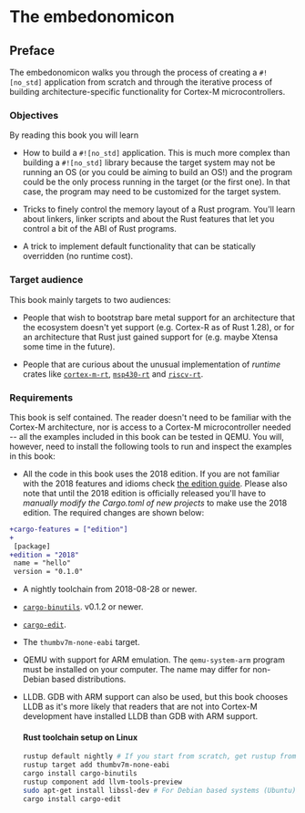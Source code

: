 # The embedonomicon

## Preface

The embedonomicon walks you through the process of creating a `#![no_std]` application from scratch
and through the iterative process of building architecture-specific functionality for Cortex-M
microcontrollers.

### Objectives

By reading this book you will learn

- How to build a `#![no_std]` application. This is much more complex than building a `#![no_std]`
  library because the target system may not be running an OS (or you could be aiming to build an
  OS!) and the program could be the only process running in the target (or the first one).
  In that case, the program may need to be customized for the target system.

- Tricks to finely control the memory layout of a Rust program. You'll learn about linkers, linker
  scripts and about the Rust features that let you control a bit of the ABI of Rust programs.

- A trick to implement default functionality that can be statically overridden (no runtime cost).

### Target audience

This book mainly targets to two audiences:

- People that wish to bootstrap bare metal support for an architecture that the ecosystem doesn't
  yet support (e.g. Cortex-R as of Rust 1.28), or for an architecture that Rust just gained support
  for (e.g. maybe Xtensa some time in the future).

- People that are curious about the unusual implementation of *runtime* crates like [`cortex-m-rt`],
  [`msp430-rt`] and [`riscv-rt`].

[`cortex-m-rt`]: https://crates.io/crates/cortex-m-rt
[`msp430-rt`]: https://crates.io/crates/msp430-rt
[`riscv-rt`]: https://crates.io/crates/riscv-rt

### Requirements

This book is self contained. The reader doesn't need to be familiar with the Cortex-M architecture,
nor is access to a Cortex-M microcontroller needed -- all the examples included in this book can be tested in
QEMU. You will, however, need to install the following tools to run and inspect the examples in this
book:

- All the code in this book uses the 2018 edition. If you are not familiar with
the 2018 features and idioms check [the edition guide]. Please also note that
until the 2018 edition is officially released you'll have to *manually modify
the Cargo.toml of new projects* to make use the 2018 edition. The required
changes are shown below:

[the edition guide]: https://rust-lang-nursery.github.io/edition-guide/

``` diff
+cargo-features = ["edition"]
+
 [package]
+edition = "2018"
 name = "hello"
 version = "0.1.0"
```

- A nightly toolchain from 2018-08-28 or newer.

- [`cargo-binutils`](https://github.com/japaric/cargo-binutils). v0.1.2 or newer.

- [`cargo-edit`](https://crates.io/crates/cargo-edit).

- The `thumbv7m-none-eabi` target.

- QEMU with support for ARM emulation. The `qemu-system-arm` program must be installed on your
  computer. The name may differ for non-Debian based distributions.

- LLDB. GDB with ARM support can also be used, but this book chooses LLDB as it's more likely that
  readers that are not into Cortex-M development have installed LLDB than GDB with ARM support.

  #### Rust toolchain setup on Linux

  ```bash
  rustup default nightly # If you start from scratch, get rustup from https://rustup.rs/
  rustup target add thumbv7m-none-eabi
  cargo install cargo-binutils
  rustup component add llvm-tools-preview
  sudo apt-get install libssl-dev # For Debian based systems (Ubuntu)
  cargo install cargo-edit
  ```
